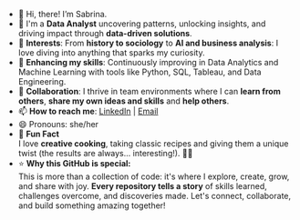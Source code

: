 - 👋 Hi, there! I’m Sabrina.
- 🤝 I'm a **Data Analyst** uncovering patterns, unlocking insights, and driving impact through **data-driven solutions**.
- 👀 **Interests**: From **history to sociology** to **AI and business analysis**:  I love diving into anything that sparks my curiosity. 
- 🌱 **Enhancing my skills**: Continuously improving in Data Analytics and Machine Learning with tools like Python, SQL, Tableau, and Data Engineering.
- 💞️ **Collaboration**: I thrive in team environments where I can **learn from others**, **share my own ideas and skills** and **help others**.  
- 📫 **How to reach me**: [LinkedIn](https://www.linkedin.com/in/sabrinalinden/) | [Email](ms.sabrina.linden@gmail.com)
- 😄 Pronouns: she/her
- 🎯 **Fun Fact**  
I love **creative cooking**, taking classic recipes and giving them a unique twist (the results are always... interesting!). 🍲✨  
- ⭐ **Why this GitHub is special:**  
This is more than a collection of code: it's where I explore, create, grow, and share with joy.
**Every repository tells a story** of skills learned, challenges overcome, and discoveries made. Let's connect, collaborate, and build something amazing together!  

